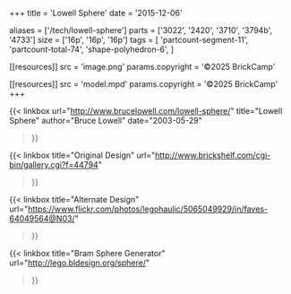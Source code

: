 +++
title = 'Lowell Sphere'
date  = '2015-12-06'

aliases = ['/tech/lowell-sphere']
parts = ['3022', '2420', '3710', '3794b', '4733']
size  = ['16p', '16p', '16p']
tags  = [
  'partcount-segment-11',
  'partcount-total-74',
  'shape-polyhedron-6',
]

[[resources]]
src              = 'image.png'
params.copyright = '©2025 BrickCamp'

[[resources]]
src              = 'model.mpd'
params.copyright = '©2025 BrickCamp'
+++

{{< linkbox
    url="http://www.brucelowell.com/lowell-sphere/"
    title="Lowell Sphere"
    author="Bruce Lowell"
    date="2003-05-29"
>}}

{{< linkbox
    title="Original Design"
    url="http://www.brickshelf.com/cgi-bin/gallery.cgi?f=44794"
>}}

{{< linkbox
    title="Alternate Design"
    url="https://www.flickr.com/photos/legohaulic/5065049929/in/faves-64049564@N03/"
>}}

{{< linkbox
    title="Bram Sphere Generator"
    url="http://lego.bldesign.org/sphere/"
>}}
